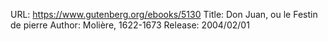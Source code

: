 URL: https://www.gutenberg.org/ebooks/5130
Title: Don Juan, ou le Festin de pierre
Author: Molière, 1622-1673
Release: 2004/02/01
